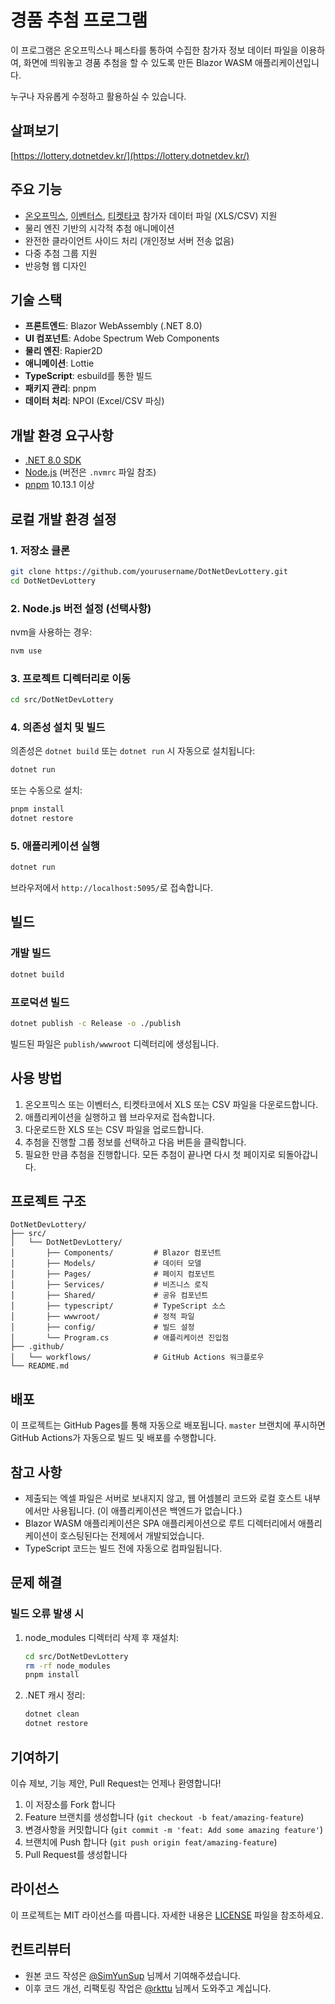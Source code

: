 # 경품 추첨 프로그램

이 프로그램은 온오프믹스나 페스타를 통하여 수집한 참가자 정보 데이터 파일을 이용하여, 화면에 띄워놓고 경품 추첨을 할 수 있도록 만든 Blazor WASM 애플리케이션입니다.

누구나 자유롭게 수정하고 활용하실 수 있습니다.

## 살펴보기

[https://lottery.dotnetdev.kr/](https://lottery.dotnetdev.kr/)

## 주요 기능

- [온오프믹스](https://onoffmix.com/), [이벤터스](https://event-us.kr/), [티켓타코](https://www.ticketa.co/) 참가자 데이터 파일 (XLS/CSV) 지원
- 물리 엔진 기반의 시각적 추첨 애니메이션
- 완전한 클라이언트 사이드 처리 (개인정보 서버 전송 없음)
- 다중 추첨 그룹 지원
- 반응형 웹 디자인

## 기술 스택

- **프론트엔드**: Blazor WebAssembly (.NET 8.0)
- **UI 컴포넌트**: Adobe Spectrum Web Components
- **물리 엔진**: Rapier2D
- **애니메이션**: Lottie
- **TypeScript**: esbuild를 통한 빌드
- **패키지 관리**: pnpm
- **데이터 처리**: NPOI (Excel/CSV 파싱)

## 개발 환경 요구사항

- [.NET 8.0 SDK](https://dotnet.microsoft.com/download/dotnet/8.0)
- [Node.js](https://nodejs.org/) (버전은 `.nvmrc` 파일 참조)
- [pnpm](https://pnpm.io/) 10.13.1 이상

## 로컬 개발 환경 설정

### 1. 저장소 클론

```bash
git clone https://github.com/yourusername/DotNetDevLottery.git
cd DotNetDevLottery
```

### 2. Node.js 버전 설정 (선택사항)

nvm을 사용하는 경우:

```bash
nvm use
```

### 3. 프로젝트 디렉터리로 이동

```bash
cd src/DotNetDevLottery
```

### 4. 의존성 설치 및 빌드

의존성은 `dotnet build` 또는 `dotnet run` 시 자동으로 설치됩니다:

```bash
dotnet run
```

또는 수동으로 설치:

```bash
pnpm install
dotnet restore
```

### 5. 애플리케이션 실행

```bash
dotnet run
```

브라우저에서 `http://localhost:5095/`로 접속합니다.

## 빌드

### 개발 빌드

```bash
dotnet build
```

### 프로덕션 빌드

```bash
dotnet publish -c Release -o ./publish
```

빌드된 파일은 `publish/wwwroot` 디렉터리에 생성됩니다.

## 사용 방법

1. 온오프믹스 또는 이벤터스, 티켓타코에서 XLS 또는 CSV 파일을 다운로드합니다.
2. 애플리케이션을 실행하고 웹 브라우저로 접속합니다.
3. 다운로드한 XLS 또는 CSV 파일을 업로드합니다.
4. 추첨을 진행할 그룹 정보를 선택하고 다음 버튼을 클릭합니다.
5. 필요한 만큼 추첨을 진행합니다. 모든 추첨이 끝나면 다시 첫 페이지로 되돌아갑니다.

## 프로젝트 구조

```
DotNetDevLottery/
├── src/
│   └── DotNetDevLottery/
│       ├── Components/         # Blazor 컴포넌트
│       ├── Models/             # 데이터 모델
│       ├── Pages/              # 페이지 컴포넌트
│       ├── Services/           # 비즈니스 로직
│       ├── Shared/             # 공유 컴포넌트
│       ├── typescript/         # TypeScript 소스
│       ├── wwwroot/            # 정적 파일
│       ├── config/             # 빌드 설정
│       └── Program.cs          # 애플리케이션 진입점
├── .github/
│   └── workflows/              # GitHub Actions 워크플로우
└── README.md
```

## 배포

이 프로젝트는 GitHub Pages를 통해 자동으로 배포됩니다. `master` 브랜치에 푸시하면 GitHub Actions가 자동으로 빌드 및 배포를 수행합니다.

## 참고 사항

- 제출되는 엑셀 파일은 서버로 보내지지 않고, 웹 어셈블리 코드와 로컬 호스트 내부에서만 사용됩니다. (이 애플리케이션은 백엔드가 없습니다.)
- Blazor WASM 애플리케이션은 SPA 애플리케이션으로 루트 디렉터리에서 애플리케이션이 호스팅된다는 전제에서 개발되었습니다.
- TypeScript 코드는 빌드 전에 자동으로 컴파일됩니다.

## 문제 해결

### 빌드 오류 발생 시

1. node_modules 디렉터리 삭제 후 재설치:
   ```bash
   cd src/DotNetDevLottery
   rm -rf node_modules
   pnpm install
   ```

2. .NET 캐시 정리:
   ```bash
   dotnet clean
   dotnet restore
   ```

## 기여하기

이슈 제보, 기능 제안, Pull Request는 언제나 환영합니다!

1. 이 저장소를 Fork 합니다
2. Feature 브랜치를 생성합니다 (`git checkout -b feat/amazing-feature`)
3. 변경사항을 커밋합니다 (`git commit -m 'feat: Add some amazing feature'`)
4. 브랜치에 Push 합니다 (`git push origin feat/amazing-feature`)
5. Pull Request를 생성합니다

## 라이선스

이 프로젝트는 MIT 라이선스를 따릅니다. 자세한 내용은 [LICENSE](LICENSE) 파일을 참조하세요.

## 컨트리뷰터

- 원본 코드 작성은 [@SimYunSup](https://github.com/SimYunSup) 님께서 기여해주셨습니다.
- 이후 코드 개선, 리팩토링 작업은 [@rkttu](https://github.com/rkttu) 님께서 도와주고 계십니다.
